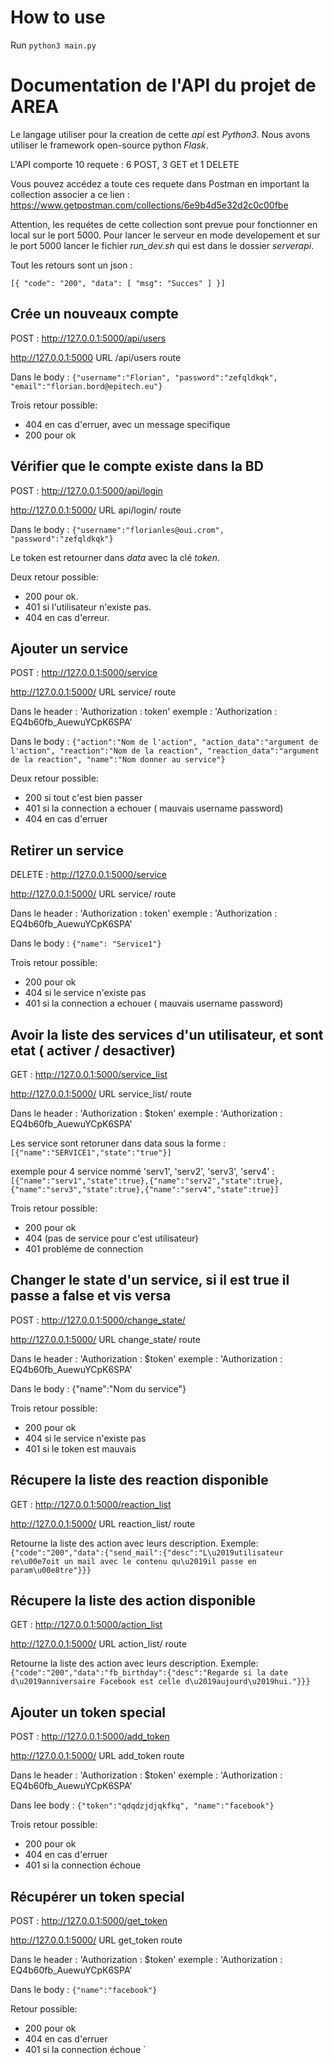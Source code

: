 How to use
=========

Run `python3 main.py`


Documentation de l'API du projet de AREA
======

Le langage utiliser pour la creation de cette _api_ est _Python3_.
Nous avons utiliser le framework open-source python _Flask_.

L'API comporte 10 requete : 6 POST, 3 GET et 1 DELETE

Vous pouvez accédez a toute ces requete dans Postman en important la collection associer a ce lien :
https://www.getpostman.com/collections/6e9b4d5e32d2c0c00fbe

Attention, les requétes de cette collection sont prevue pour fonctionner en local sur le port 5000.
Pour lancer le serveur en mode developement et sur le port 5000 lancer le fichier _run_dev.sh_ qui est dans le dossier _serverapi_.


Tout les retours sont un json :

`
[{
    "code": "200",
    "data": [
        "msg": "Succes"
    ]
}]
`

Crée un nouveaux compte
------------

POST	:	http://127.0.0.1:5000/api/users

http://127.0.0.1:5000       		URL
/api/users				route

Dans le body : 
`{"username":"Florian",
"password":"zefqldkqk",
"email":"florian.bord@epitech.eu"}`

Trois retour possible:
- 404 en cas d'erruer, avec un message specifique 
- 200 pour ok


Vérifier que le compte existe dans la BD
----------

POST	:	http://127.0.0.1:5000/api/login

http://127.0.0.1:5000/					URL
api/login/						route

Dans le body : 
`{"username":"florianles@oui.crom", "password":"zefqldkqk"}`

Le token est retourner dans _data_ avec la clé _token_.

Deux retour possible:
- 200 pour ok.
- 401 si l'utilisateur n'existe pas.
- 404 en cas d'erreur.


Ajouter un service
----------

POST	:	http://127.0.0.1:5000/service

http://127.0.0.1:5000/				URL
service/					route

Dans le header : 'Authorization : token'
exemple : 'Authorization : EQ4b60fb_AuewuYCpK6SPA'

Dans le body : `{"action":"Nom de l'action",
				"action_data":"argument de l'action",
				"reaction":"Nom de la reaction",
				"reaction_data":"argument de la reaction",
				"name":"Nom donner au service"}`

Deux retour possible:
- 200 		si tout c'est bien passer
- 401		si la connection a echouer ( mauvais username password)
- 404 		en cas d'erruer

Retirer un service
---------

DELETE	:	http://127.0.0.1:5000/service

http://127.0.0.1:5000/				URL
service/					route

Dans le header : 'Authorization : token'
exemple : 'Authorization : EQ4b60fb_AuewuYCpK6SPA'

Dans le body : `{"name": "Service1"}`

Trois retour possible:
- 200		pour ok
- 404		si le service n'existe pas
- 401		si la connection a echouer ( mauvais username password)


Avoir la liste des services d'un utilisateur, et sont etat ( activer / desactiver)
-------------

GET	:	http://127.0.0.1:5000/service_list

http://127.0.0.1:5000/			URL
service_list/				route

Dans le header : 'Authorization : $token'
exemple : 'Authorization : EQ4b60fb_AuewuYCpK6SPA'

Les service sont retoruner dans data sous la forme : `[{"name":"SERVICE1","state":"true"}]`

exemple pour 4 service nommé 'serv1', 'serv2', 'serv3', 'serv4' :
	`[{"name":"serv1","state":true},{"name":"serv2","state":true},{"name":"serv3","state":true},{"name":"serv4","state":true}]`

Trois retour possible:
- 200		pour ok
- 404		(pas de service pour c'est utilisateur)
- 401		probléme de connection


Changer le state d'un service, si il est true il passe a false et vis versa
----------------

POST	:	http://127.0.0.1:5000/change_state/

http://127.0.0.1:5000/			URL
change_state/				route

Dans le header : 'Authorization : $token'
exemple : 'Authorization : EQ4b60fb_AuewuYCpK6SPA'

Dans le body : {"name":"Nom du service"}

Trois retour possible:
- 200		pour ok
- 404	si le service n'existe pas
- 401	si le token est mauvais

Récupere la liste des reaction disponible
-------------

GET	:	http://127.0.0.1:5000/reaction_list

http://127.0.0.1:5000/			URL
reaction_list/				route

Retourne la liste des action avec leurs description.
Exemple:
`{"code":"200","data":{"send_mail":{"desc":"L\u2019utilisateur re\u00e7oit un mail avec le contenu qu\u2019il passe en param\u00e8tre"}}}`


Récupere la liste des action disponible
-------------

GET	:	http://127.0.0.1:5000/action_list

http://127.0.0.1:5000/			URL
action_list/				route

Retourne la liste des action avec leurs description.
Exemple:
`{"code":"200","data":"fb_birthday":{"desc":"Regarde si la date d\u2019anniversaire Facebook est celle d\u2019aujourd\u2019hui."}}}`

Ajouter un token special
-------------------

POST	:	http://127.0.0.1:5000/add_token

http://127.0.0.1:5000/			URL
add_token				route

Dans le header : 'Authorization : $token'
exemple : 'Authorization : EQ4b60fb_AuewuYCpK6SPA'

Dans lee body : `{"token":"qdqdzjdjqkfkq", "name":"facebook"}`

Trois retour possible:
- 200		pour ok
- 404		en cas d'erruer
- 401		si la connection échoue

Récupérer un token special
----------

POST	:	http://127.0.0.1:5000/get_token

http://127.0.0.1:5000/			URL
get_token				route


Dans le header : 'Authorization : $token'
exemple : 'Authorization : EQ4b60fb_AuewuYCpK6SPA'

Dans le body : `{"name":"facebook"}`

Retour possible:
- 200		pour ok
- 404		en cas d'erruer
- 401		si la connection échoue
`
